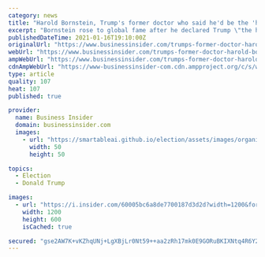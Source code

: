 ```yaml
---
category: news
title: "Harold Bornstein, Trump's former doctor who said he'd be the 'healthiest' president of all time, dies at 73"
excerpt: "Bornstein rose to global fame after he declared Trump \"the healthiest individual ever elected to the presidency.\" But Trump still cast him aside."
publishedDateTime: 2021-01-16T19:10:00Z
originalUrl: "https://www.businessinsider.com/trumps-former-doctor-harold-bornstein-dies-at-73-2021-1"
webUrl: "https://www.businessinsider.com/trumps-former-doctor-harold-bornstein-dies-at-73-2021-1"
ampWebUrl: "https://www.businessinsider.com/trumps-former-doctor-harold-bornstein-dies-at-73-2021-1?amp"
cdnAmpWebUrl: "https://www-businessinsider-com.cdn.ampproject.org/c/s/www.businessinsider.com/trumps-former-doctor-harold-bornstein-dies-at-73-2021-1?amp"
type: article
quality: 107
heat: 107
published: true

provider:
  name: Business Insider
  domain: businessinsider.com
  images:
    - url: "https://smartableai.github.io/election/assets/images/organizations/businessinsider.com-50x50.jpg"
      width: 50
      height: 50

topics:
  - Election
  - Donald Trump

images:
  - url: "https://i.insider.com/60005bc6a8de7700187d3d2d?width=1200&format=jpeg"
    width: 1200
    height: 600
    isCached: true

secured: "gse2AW7K+vKZhqUNj+LgXBjLr0Nt59++aa2zRh17mk0E9GORuBKIXNtq4R6Y2Dq2JXm8O4+l7n9lyVN4HIKmvo4nPG3DU/rsy6YJ60v+DRd2R/JIGz4sChRUWybGcYQYB+jBjzcELKhOOnJPcTi7wJIayFoHAZ4COAm6s8YNhELVz+TRwZX6EIlSI42qyOHjfHG9NMvCsbHk29R6L5CrKoJvX5sEHDb2pDW2M7GJ28Aihf0Koo7am7Yxa4upG28A4pRwXxsXpVwpqcIajTldvfFeXibyCBPETz65/RIrIH8qei5vyjO9axPXyxwpfPnhHkCiSup6hXwnnqiqFJiefk6vIREtoVuK2aHqVmKnKKA=;4v8OJX4HpOs39RxWWZWI4w=="
---
```


